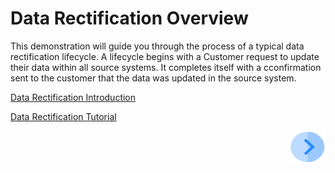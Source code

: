 # Data Rectification Overview

This demonstration will guide you through the process of a typical data rectification lifecycle. A lifecycle begins with a Customer request to update their data within all source systems. It completes itself with a cconfirmation sent to the customer that the data was updated in the source system.

[Data Rectification Introduction](/articles/demo_project/DPM_Demo_Project/04_Rectify/02_Rectify_Data_Introduction.md)

[Data Rectification Tutorial](/articles/demo_project/DPM_Demo_Project/04_Rectify/03_01_Rectify_Data_Tutorial.md)



[<img align="right" width="60" height="54" src="/articles/demo_project/DPM_Demo_Project/images/Next.png">](/articles/demo_project/DPM_Demo_Project/04_Rectify/02_Rectify_Data_Introduction.md)
